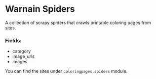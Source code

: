 # Warnain Spiders

A collection of scrapy spiders that crawls printable coloring pages from 
sites. 

### Fields:
- category
- image_urls
- images

You can find the sites under `coloringpages.spiders` module.